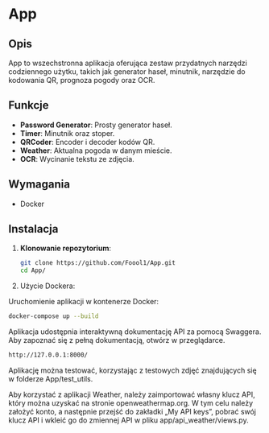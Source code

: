 # App

## Opis
App to wszechstronna aplikacja oferująca zestaw przydatnych narzędzi codziennego użytku, takich jak generator haseł, minutnik, narzędzie do kodowania QR, prognoza pogody oraz OCR. 

## Funkcje

- **Password Generator**: Prosty generator haseł.
- **Timer**: Minutnik oraz stoper.
- **QRCoder**: Encoder i decoder kodów QR.
- **Weather**: Aktualna pogoda w danym mieście.
- **OCR**: Wycinanie tekstu ze zdjęcia.

## Wymagania

- Docker

## Instalacja

1. **Klonowanie repozytorium**:

   ```bash
   git clone https://github.com/Foool1/App.git
   cd App/
   ```

2. Użycie Dockera:

Uruchomienie aplikacji w kontenerze Docker:

```bash
docker-compose up --build
```

Aplikacja udostępnia interaktywną dokumentację API za pomocą Swaggera. Aby zapoznać się z pełną dokumentacją, otwórz w przeglądarce.
```bash
http://127.0.0.1:8000/
```

Aplikację można testować, korzystając z testowych zdjęć znajdujących się w folderze App/test_utils.

Aby korzystać z aplikacji Weather, należy zaimportować własny klucz API, który można uzyskać na stronie openweathermap.org. W tym celu należy założyć konto, a następnie przejść do zakładki „My API keys”, pobrać swój klucz API i wkleić go do zmiennej API w pliku app/api_weather/views.py.
